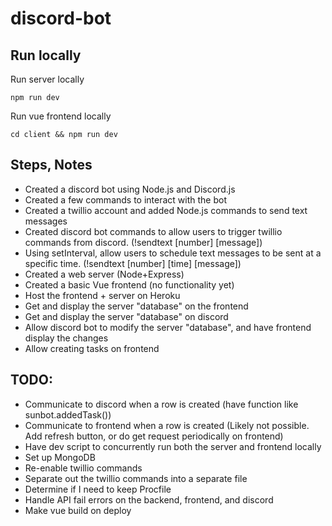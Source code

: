 # discord-bot

## Run locally

Run server locally

```
npm run dev
```

Run vue frontend locally

```
cd client && npm run dev
```

## Steps, Notes

- Created a discord bot using Node.js and Discord.js
- Created a few commands to interact with the bot
- Created a twillio account and added Node.js commands to send text messages
- Created discord bot commands to allow users to trigger twillio commands from discord. (!sendtext [number] [message])
- Using setInterval, allow users to schedule text messages to be sent at a specific time. (!sendtext [number] [time] [message])
- Created a web server (Node+Express)
- Created a basic Vue frontend (no functionality yet)
- Host the frontend + server on Heroku
- Get and display the server "database" on the frontend
- Get and display the server "database" on discord
- Allow discord bot to modify the server "database", and have frontend display the changes
- Allow creating tasks on frontend

## TODO:

- Communicate to discord when a row is created (have function like sunbot.addedTask())
- Communicate to frontend when a row is created (Likely not possible. Add refresh button, or do get request periodically on frontend)
- Have dev script to concurrently run both the server and frontend locally
- Set up MongoDB
- Re-enable twillio commands
- Separate out the twillio commands into a separate file
- Determine if I need to keep Procfile
- Handle API fail errors on the backend, frontend, and discord
- Make vue build on deploy
